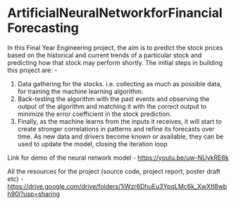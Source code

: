 # ArtificialNeuralNetworkforFinancialForecasting
In this Final Year Engineering project, the aim is to predict the stock prices based on the historical and current trends of a particular
stock and predicting how that stock may perform shortly. The initial steps in building this project are: -
1. Data gathering for the stocks. i.e. collecting as much as possible data, for training the machine learning
algorithm.
2. Back-testing the algorithm with the past events and observing the output of the algorithm and matching it with
the correct output to minimize the error coefficient in the stock prediction.
3. Finally, as the machine learns from the inputs it receives, it will start to create stronger correlations in patterns
and refine its forecasts over time. As new data and drivers become known or available, they can be used to
update the model, closing the iteration loop

Link for demo of the neural network model - https://youtu.be/uw-NUykRE6k

All the resources for the project (source code, project report, poster draft etc) - https://drive.google.com/drive/folders/1iWzr6DhuEu3YpqLMc6k_XwXtI8wbh90i?usp=sharing 
